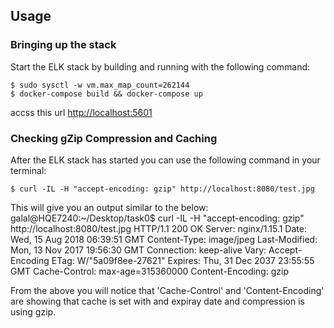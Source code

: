 ## Usage

### Bringing up the stack

Start the ELK stack by building and running with the following command:

```console
$ sudo sysctl -w vm.max_map_count=262144
$ docker-compose build && docker-compose up
```

accss this url 
[http://localhost:5601](http://localhost:5601)

### Checking gZip Compression and Caching

After the ELK stack has started you can use the following command in your terminal:

```console
$ curl -IL -H "accept-encoding: gzip" http://localhost:8080/test.jpg
```

This will give you an output similar to the below:
galal@HQE7240:~/Desktop/task0$ curl -IL -H "accept-encoding: gzip" http://localhost:8080/test.jpg
HTTP/1.1 200 OK
Server: nginx/1.15.1
Date: Wed, 15 Aug 2018 06:39:51 GMT
Content-Type: image/jpeg
Last-Modified: Mon, 13 Nov 2017 19:56:30 GMT
Connection: keep-alive
Vary: Accept-Encoding
ETag: W/"5a09f8ee-27621"
Expires: Thu, 31 Dec 2037 23:55:55 GMT
Cache-Control: max-age=315360000
Content-Encoding: gzip


From the above you will notice that 'Cache-Control' and 'Content-Encoding' are showing that cache is set with and expiray date and compression is using gzip.
